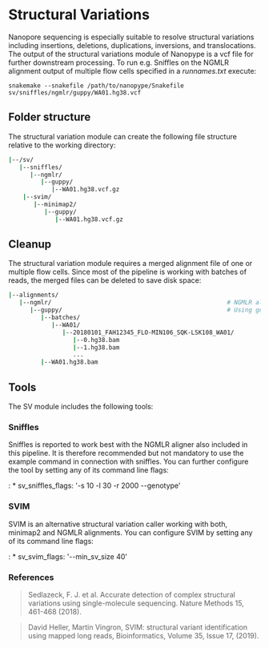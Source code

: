 # Structural Variations

Nanopore sequencing is especially suitable to resolve structural variations including insertions, deletions, duplications, inversions, and translocations. The output of the structural variations module of Nanopype is a vcf file for further downstream processing. To run e.g. Sniffles on the NGMLR alignment output of multiple flow cells specified in a *runnames.txt* execute:

    snakemake --snakefile /path/to/nanopype/Snakefile sv/sniffles/ngmlr/guppy/WA01.hg38.vcf

## Folder structure

The structural variation module can create the following file structure relative to the working directory:

```sh
|--/sv/
   |--sniffles/
      |--ngmlr/
         |--guppy/
            |--WA01.hg38.vcf.gz
    |--svim/
       |--minimap2/
          |--guppy/
             |--WA01.hg38.vcf.gz
```

## Cleanup

The structural variation module requires a merged alignment file of one or multiple flow cells. Since most of the pipeline is working with batches of reads, the merged files can be deleted to save disk space:

```sh
|--alignments/
   |--ngmlr/                                                 # NGMLR alignment
      |--guppy/                                              # Using guppy basecalling
         |--batches/
            |--WA01/
               |--20180101_FAH12345_FLO-MIN106_SQK-LSK108_WA01/             # keep
                  |--0.hg38.bam                                             # keep
                  |--1.hg38.bam                                             # keep
                  ...
         |--WA01.hg38.bam                                                   # delete
```

## Tools
The SV module includes the following tools:

### Sniffles

Sniffles is reported to work best with the NGMLR aligner also included in this pipeline. It is therefore recommended but not mandatory to use the example command in connection with sniffles. You can further configure the tool by setting any of its command line flags:

:   * sv_sniffles_flags: '-s 10 -l 30 -r 2000 --genotype'

### SVIM

SVIM is an alternative structural variation caller working with both, minimap2 and NGMLR alignments. You can configure SVIM by setting any of its command line flags:

:   * sv_svim_flags: '--min_sv_size 40'

### References

> Sedlazeck, F. J. et al. Accurate detection of complex structural variations using single-molecule sequencing. Nature Methods 15, 461-468 (2018).

>David Heller, Martin Vingron, SVIM: structural variant identification using mapped long reads, Bioinformatics, Volume 35, Issue 17, (2019).
